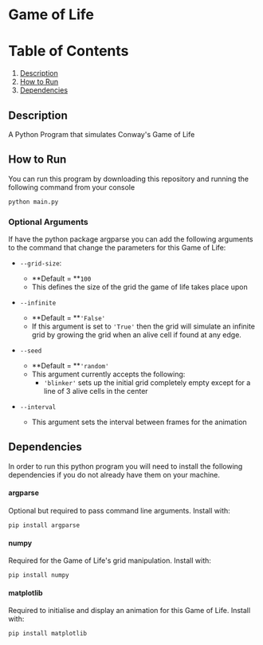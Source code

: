 # Game of Life

# Table of Contents
1. [Description](#description)
2. [How to Run](#how-to-run)
3. [Dependencies](#dependencies)

## Description
A Python Program that simulates Conway's Game of Life

## How to Run
You can run this program by downloading this repository and running the following command from your console
```
python main.py
```
### Optional Arguments
If have the python package argparse you can add the following arguments to the command that change the parameters for this Game of Life:
- `--grid-size`:
  - **Default = **`100`
  - This defines the size of the grid the game of life takes place upon
  
- `--infinite`
  - **Default = **`'False'`
  - If this argument is set to `'True'` then the grid will simulate an infinite grid by growing the grid when an alive cell if found at any edge.
- `--seed`
  - **Default = **`'random'`
  - This argument currently accepts the following: 
    - `'blinker'` sets up the initial grid completely empty except for a line of 3 alive cells in the center
- `--interval`
  - This argument sets the interval between frames for the animation

## Dependencies
In order to run this python program you will need to install the following dependencies if you do not already have them on your machine.

#### argparse
Optional but required to pass command line arguments. Install with:
````
pip install argparse
````
#### numpy
Required for the Game of Life's grid manipulation. Install with:
````
pip install numpy
````
#### matplotlib
Required to initialise and display an animation for this Game of Life. Install with:
````
pip install matplotlib
````
